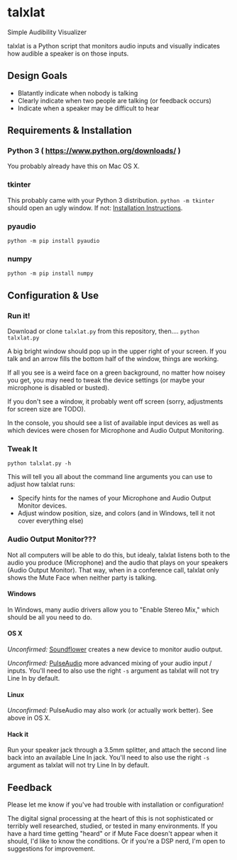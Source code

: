 # talxlat
Simple Audibility Visualizer

talxlat is a Python script that monitors audio inputs and visually indicates how audible a speaker is on those inputs.

## Design Goals
- Blatantly indicate when nobody is talking
- Clearly indicate when two people are talking (or feedback occurs)
- Indicate when a speaker may be difficult to hear


## Requirements & Installation

### Python 3 ( https://www.python.org/downloads/ )
You probably already have this on Mac OS X.

### tkinter
This probably came with your Python 3 distribution. `python -m tkinter` should open an ugly window. If not: [Installation Instructions](http://tkinter.unpythonic.net/wiki/How_to_install_Tkinter).

### pyaudio
`python -m pip install pyaudio`

### numpy
`python -m pip install numpy`


## Configuration & Use

### Run it!
Download or clone `talxlat.py` from this repository, then....
`python talxlat.py`

A big bright window should pop up in the upper right of your screen. If you talk and an arrow fills the bottom half of the window, things are working.

If all you see is a weird face on a green background, no matter how noisey you get, you may need to tweak the device settings (or maybe your microphone is disabled or busted).

If you don't see a window, it probably went off screen (sorry, adjustments for screen size are TODO).

In the console, you should see a list of available input devices as well as which devices were chosen for Microphone and Audio Output Monitoring.

### Tweak It
`python talxlat.py -h`

This will tell you all about the command line arguments you can use to adjust how talxlat runs:
- Specify hints for the names of your Microphone and Audio Output Monitor devices.
- Adjust window position, size, and colors (and in Windows, tell it not cover everything else)

### Audio Output Monitor???

Not all computers will be able to do this, but idealy, talxlat listens both to the audio you produce (Microphone) and the audio that plays on your speakers (Audio Output Monitor). That way, when in a conference call, talxlat only shows the Mute Face when neither party is talking.

#### Windows

In Windows, many audio drivers allow you to "Enable Stereo Mix," which should be all you need to do.

#### OS X

*Unconfirmed:* [Soundflower](https://github.com/mattingalls/Soundflower) creates a new device to monitor audio output.

*Unconfirmed:* [PulseAudio](https://www.freedesktop.org/wiki/Software/PulseAudio/) more advanced mixing of your audio input / inputs. You'll need to also use the right `-s` argument as talxlat will not try Line In by default.

#### Linux

*Unconfirmed:* PulseAudio may also work (or actually work better). See above in OS X.

#### Hack it

Run your speaker jack through a 3.5mm splitter, and attach the second line back into an available Line In jack. You'll need to also use the right `-s` argument as talxlat will not try Line In by default.


## Feedback

Please let me know if you've had trouble with installation or configuration!

The digital signal processing at the heart of this is not sophisticated or terribly well researched, studied, or tested in many environments. If you have a hard time getting "heard" or if Mute Face doesn't appear when it should, I'd like to know the conditions. Or if you're a DSP nerd, I'm open to suggestions for improvement.
